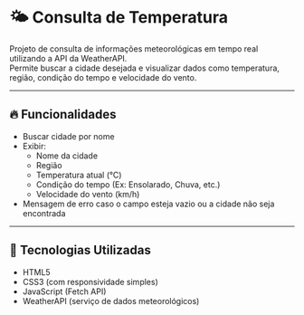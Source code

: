 # 🌤️ Consulta de Temperatura

Projeto de consulta de informações meteorológicas em tempo real utilizando a API da WeatherAPI.  
Permite buscar a cidade desejada e visualizar dados como temperatura, região, condição do tempo e velocidade do vento.

---

## 🔥 Funcionalidades

- Buscar cidade por nome
- Exibir:
  - Nome da cidade
  - Região
  - Temperatura atual (°C)
  - Condição do tempo (Ex: Ensolarado, Chuva, etc.)
  - Velocidade do vento (km/h)
- Mensagem de erro caso o campo esteja vazio ou a cidade não seja encontrada

---

## 🚀 Tecnologias Utilizadas

- HTML5
- CSS3 (com responsividade simples)
- JavaScript (Fetch API)
- WeatherAPI (serviço de dados meteorológicos)


